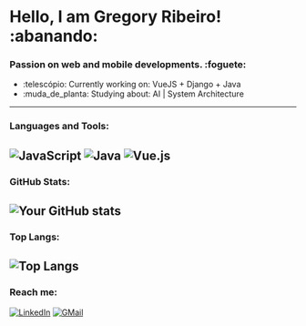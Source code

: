 # Hello, I am Gregory Ribeiro! :abanando:
### Passion on web and mobile developments. :foguete:
- :telescópio: Currently working on: VueJS + Django + Java
- :muda_de_planta: Studying about: AI | System Architecture
---
### Languages and Tools:
![JavaScript](https://img.shields.io/badge/-JavaScript-F7DF1E?style=flat-square&logo=javascript&logoColor=black)
![Java](https://img.shields.io/badge/Java-ED8B00?style=flat-square&logo=openjdk&logoColor=white)
![Vue.js](https://img.shields.io/badge/-Vue.js-4FC08D?style=flat-square&logo=vue.js&logoColor=white)
---
### GitHub Stats:
![Your GitHub stats](https://github-readme-stats.vercel.app/api?username=matheusvps&show_icons=true&theme=radical)
---
### Top Langs:
![Top Langs](https://github-readme-stats.vercel.app/api/top-langs/?username=matheusvps&layout=compact&theme=radical)
---
### Reach me:
[![LinkedIn](https://img.shields.io/badge/-LinkedIn-0077B5?style=flat-square&logo=linkedin&logoColor=white)](https://www.linkedin.com/in/matheusvps/)
[![GMail](https://img.shields.io/badge/Gmail-D14836?style=flat-square&logo=gmail&logoColor=white)](mailto:vpsmatheus13@gmail.com)
